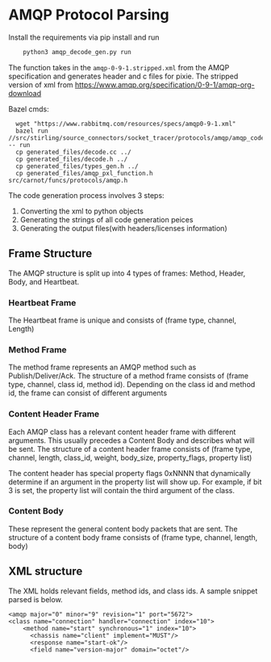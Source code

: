 # AMQP Protocol Parsing

Install the requirements via pip install and run
```bash
    python3 amqp_decode_gen.py run
```

The function takes in the `amqp-0-9-1.stripped.xml` from the AMQP specification and generates header and c files for pixie.
The stripped version of xml from https://www.amqp.org/specification/0-9-1/amqp-org-download

Bazel cmds:
```
  wget "https://www.rabbitmq.com/resources/specs/amqp0-9-1.xml"
  bazel run //src/stirling/source_connectors/socket_tracer/protocols/amqp/amqp_code_generator:amqp_code_gen_main -- run
  cp generated_files/decode.cc ../
  cp generated_files/decode.h ../
  cp generated_files/types_gen.h ../
  cp generated_files/amqp_pxl_function.h src/carnot/funcs/protocols/amqp.h
```


The code generation process involves 3 steps:
1. Converting the xml to python objects
2. Generating the strings of all code generation peices
3. Generating the output files(with headers/licenses information)

## Frame Structure
The AMQP structure is split up into 4 types of frames: Method, Header, Body, and Heartbeat.

### Heartbeat Frame
The Heartbeat frame is unique and consists of (frame type, channel, Length)

### Method Frame
The method frame represents an AMQP method such as Publish/Deliver/Ack.
The structure of a method frame consists of (frame type, channel, class id, method id). Depending on the class id and method id, the frame can consist of different arguments

### Content Header Frame
Each AMQP class has a relevant content header frame with different arguments. This usually precedes a Content Body and describes what will be sent.
The structure of a content header frame consists of (frame type, channel, length, class_id, weight, body_size, property_flags, property list)

The content header has special property flags 0xNNNN that dynamically determine if an argument in the property list will show up. For example, if bit 3 is set, the property list will contain the third argument of the class.

### Content Body
These represent the general content body packets that are sent. The structure of a content body frame consists of (frame type, channel, length, body)


## XML structure
The XML holds relevant fields, method ids, and class ids. A sample snippet parsed is below.
```
<amqp major="0" minor="9" revision="1" port="5672">
<class name="connection" handler="connection" index="10">
    <method name="start" synchronous="1" index="10">
      <chassis name="client" implement="MUST"/>
      <response name="start-ok"/>
      <field name="version-major" domain="octet"/>
```
